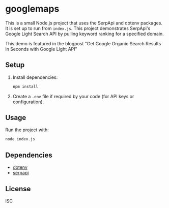# googlemaps

This is a small Node.js project that uses the SerpApi and dotenv packages. It is set up to run from `index.js`. This project demonstrates SerpApi's Google Light Search API by pulling keyword ranking for a specified domain. 

This demo is featured in the blogpost "Get Google Organic Search Results in Seconds with Google Light API"

## Setup

1. Install dependencies:
	```sh
	npm install
	```

2. Create a `.env` file if required by your code (for API keys or configuration).

## Usage

Run the project with:
```sh
node index.js
```

## Dependencies

- [dotenv](https://www.npmjs.com/package/dotenv)
- [serpapi](https://www.npmjs.com/package/serpapi)

## License

ISC
